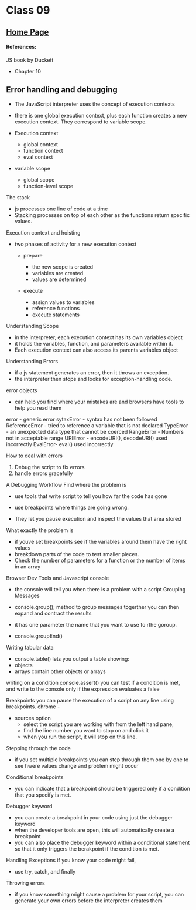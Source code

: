 # Class 09 
## [Home Page](../README.md)

#### References:

JS book by Duckett
- Chapter 10 



## Error handling and debugging

- The JavaScript interpreter uses the concept of execution contexts

- there is one global execution context, plus each function creates a new execution context. They correspond to variable scope. 

- Execution context 
    - global context
    - function context
    - eval context

- variable scope
    - global scope
    - function-level scope


The stack
- js processes one line of code at a time
- Stacking processes on top of each other as the functions return specific values. 

Execution context and hoisting

- two phases of activity for a new execution context
    - prepare
        - the new scope is created
        - variables are created
        - values are determined

    - execute
        - assign values to variables
        - reference functions
        - execute statements


Understanding Scope
- in the interpreter, each execution context has its own variables object
- it holds the variables, function, and parameters available within it. 
- Each execution context can also access its parents variables object

Understanding Errors
- if a js statement generates an error, then it throws an exception. 
- the interpreter then stops and looks for exception-handling code. 

error objects
- can help you find where your mistakes are and browsers have tools to help you read them

error -  generic error
sytaxError - syntax has not been followed
ReferenceError -  tried to reference a variable that is not declared
TypeError -  an unexpected data type that cannot be coerced
RangeError - Numbers not in acceptable range
URIError - encodeURI(), decodeURI() used incorrectly
EvalError- eval() used incorrectly

How to deal with errors

1. Debug the script to fix errors
2. handle errors gracefully

A Debugging Workflow
Find where the problem is 
- use tools that write script to tell you how far the code has gone

- use breakpoints where things are going wrong. 
- They let you pause execution and inspect the values that area stored

What exactly the problem is 
- if youve set breakpoints see if the variables around them have the right values
- breakdown parts of the code to test smaller pieces. 
- Check the number of parameters for a function or the number of items in an array

Browser Dev Tools and Javascript console

- the console will tell you when there is a problem with a script
Grouping Messages
- console.group(); method to group messages togerther you can then expand and contract the results
- it has one parameter the name that you want to use fo rthe goroup. 

- console.groupEnd()

Writing tabular data
- console.table()
lets you output a table showing:
- objects
- arrays contain other objects or arrays

writing on a condition
console.assert()
you can test if a condition is met, and write to the console only if the expression evaluates a false 

Breakpoints
you can pause the execution of a script on any line using breakpoints. 
chrome - 
- sources option
    - select the script you are working with from the left hand pane, 
    - find the line number you want to stop on and click it
    - when you run the script, it will stop on this line. 

Stepping through the code
- if you set multiple breakpoints you can step through them one by one to see hwere values change and problem might occur

Conditional breakpoints
-  you can indicate that a breakpoint should be triggered only if a condition that you specify is met. 

Debugger keyword
- you can create a breakpoint in your code using just the debugger keyword
- when the developer tools are open, this will automatically create a breakpoint
- you can also place the debugger keyword within a conditional statement so that it only triggers the berakpoint if the condition is met. 

Handling Exceptions
if you know your code might fail, 
- use try, catch, and finally



Throwing errors
- if you know something might cause a problem for your script, you can generate your own errors before the interpreter creates them 


